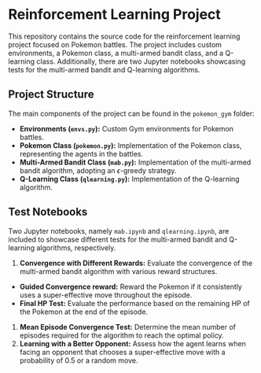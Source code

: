 # Reinforcement Learning Project

This repository contains the source code for the reinforcement learning project focused on Pokemon battles. The project includes custom environments, a Pokemon class, a multi-armed bandit class, and a Q-learning class. Additionally, there are two Jupyter notebooks showcasing tests for the multi-armed bandit and Q-learning algorithms.

## Project Structure

The main components of the project can be found in the `pokemon_gym` folder:

- **Environments (`envs.py`):** Custom Gym environments for Pokemon battles.
- **Pokemon Class (`pokemon.py`):** Implementation of the Pokemon class, representing the agents in the battles.
- **Multi-Armed Bandit Class (`mab.py`):** Implementation of the multi-armed bandit algorithm, adopting an $\epsilon$-greedy strategy.
- **Q-Learning Class (`qlearning.py`):** Implementation of the Q-learning algorithm.

## Test Notebooks

Two Jupyter notebooks, namely `mab.ipynb` and `qlearning.ipynb`, are included to showcase different tests for the multi-armed bandit and Q-learning algorithms, respectively.

1. **Convergence with Different Rewards:** Evaluate the convergence of the multi-armed bandit algorithm with various reward structures.
- **Guided Convergence reward:** Reward the Pokemon if it consistently uses a super-effective move throughout the episode.
- **Final HP Test:** Evaluate the performance based on the remaining HP of the Pokemon at the end of the episode.
1. **Mean Episode Convergence Test:** Determine the mean number of episodes required for the algorithm to reach the optimal policy.
2. **Learning with a Better Opponent:** Assess how the agent learns when facing an opponent that chooses a super-effective move with a probability of 0.5 or a random move.
